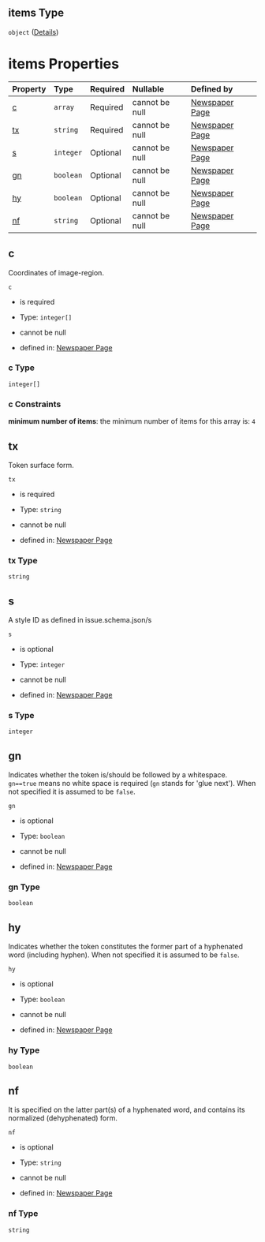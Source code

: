 ## items Type

`object` ([Details](page-properties-r-items-properties-p-items-properties-l-items-properties-t-items.md))

# items Properties

| Property  | Type      | Required | Nullable       | Defined by                                                                                                                                                                                                                                                                                   |
| :-------- | :-------- | :------- | :------------- | :------------------------------------------------------------------------------------------------------------------------------------------------------------------------------------------------------------------------------------------------------------------------------------------- |
| [c](#c)   | `array`   | Required | cannot be null | [Newspaper Page](page-properties-r-items-properties-p-items-properties-l-items-properties-t-items-properties-c.md "https://impresso.github.io/impresso-schemas/json/newspaper/page.schema.json#/properties/r/items/properties/p/items/properties/l/items/properties/t/items/properties/c")   |
| [tx](#tx) | `string`  | Required | cannot be null | [Newspaper Page](page-properties-r-items-properties-p-items-properties-l-items-properties-t-items-properties-tx.md "https://impresso.github.io/impresso-schemas/json/newspaper/page.schema.json#/properties/r/items/properties/p/items/properties/l/items/properties/t/items/properties/tx") |
| [s](#s)   | `integer` | Optional | cannot be null | [Newspaper Page](page-properties-r-items-properties-p-items-properties-l-items-properties-t-items-properties-s.md "https://impresso.github.io/impresso-schemas/json/newspaper/page.schema.json#/properties/r/items/properties/p/items/properties/l/items/properties/t/items/properties/s")   |
| [gn](#gn) | `boolean` | Optional | cannot be null | [Newspaper Page](page-properties-r-items-properties-p-items-properties-l-items-properties-t-items-properties-gn.md "https://impresso.github.io/impresso-schemas/json/newspaper/page.schema.json#/properties/r/items/properties/p/items/properties/l/items/properties/t/items/properties/gn") |
| [hy](#hy) | `boolean` | Optional | cannot be null | [Newspaper Page](page-properties-r-items-properties-p-items-properties-l-items-properties-t-items-properties-hy.md "https://impresso.github.io/impresso-schemas/json/newspaper/page.schema.json#/properties/r/items/properties/p/items/properties/l/items/properties/t/items/properties/hy") |
| [nf](#nf) | `string`  | Optional | cannot be null | [Newspaper Page](page-properties-r-items-properties-p-items-properties-l-items-properties-t-items-properties-nf.md "https://impresso.github.io/impresso-schemas/json/newspaper/page.schema.json#/properties/r/items/properties/p/items/properties/l/items/properties/t/items/properties/nf") |

## c

Coordinates of image-region.

`c`

*   is required

*   Type: `integer[]`

*   cannot be null

*   defined in: [Newspaper Page](page-properties-r-items-properties-p-items-properties-l-items-properties-t-items-properties-c.md "https://impresso.github.io/impresso-schemas/json/newspaper/page.schema.json#/properties/r/items/properties/p/items/properties/l/items/properties/t/items/properties/c")

### c Type

`integer[]`

### c Constraints

**minimum number of items**: the minimum number of items for this array is: `4`

## tx

Token surface form.

`tx`

*   is required

*   Type: `string`

*   cannot be null

*   defined in: [Newspaper Page](page-properties-r-items-properties-p-items-properties-l-items-properties-t-items-properties-tx.md "https://impresso.github.io/impresso-schemas/json/newspaper/page.schema.json#/properties/r/items/properties/p/items/properties/l/items/properties/t/items/properties/tx")

### tx Type

`string`

## s

A style ID as defined in issue.schema.json/s

`s`

*   is optional

*   Type: `integer`

*   cannot be null

*   defined in: [Newspaper Page](page-properties-r-items-properties-p-items-properties-l-items-properties-t-items-properties-s.md "https://impresso.github.io/impresso-schemas/json/newspaper/page.schema.json#/properties/r/items/properties/p/items/properties/l/items/properties/t/items/properties/s")

### s Type

`integer`

## gn

Indicates whether the token is/should be followed by a whitespace. `gn==true` means no white space is required (`gn` stands for 'glue next'). When not specified it is assumed to be `false`.

`gn`

*   is optional

*   Type: `boolean`

*   cannot be null

*   defined in: [Newspaper Page](page-properties-r-items-properties-p-items-properties-l-items-properties-t-items-properties-gn.md "https://impresso.github.io/impresso-schemas/json/newspaper/page.schema.json#/properties/r/items/properties/p/items/properties/l/items/properties/t/items/properties/gn")

### gn Type

`boolean`

## hy

Indicates whether the token constitutes the former part of a hyphenated word (including hyphen). When not specified it is assumed to be `false`.

`hy`

*   is optional

*   Type: `boolean`

*   cannot be null

*   defined in: [Newspaper Page](page-properties-r-items-properties-p-items-properties-l-items-properties-t-items-properties-hy.md "https://impresso.github.io/impresso-schemas/json/newspaper/page.schema.json#/properties/r/items/properties/p/items/properties/l/items/properties/t/items/properties/hy")

### hy Type

`boolean`

## nf

It is specified on the latter part(s) of a hyphenated word, and contains its normalized (dehyphenated) form.

`nf`

*   is optional

*   Type: `string`

*   cannot be null

*   defined in: [Newspaper Page](page-properties-r-items-properties-p-items-properties-l-items-properties-t-items-properties-nf.md "https://impresso.github.io/impresso-schemas/json/newspaper/page.schema.json#/properties/r/items/properties/p/items/properties/l/items/properties/t/items/properties/nf")

### nf Type

`string`
